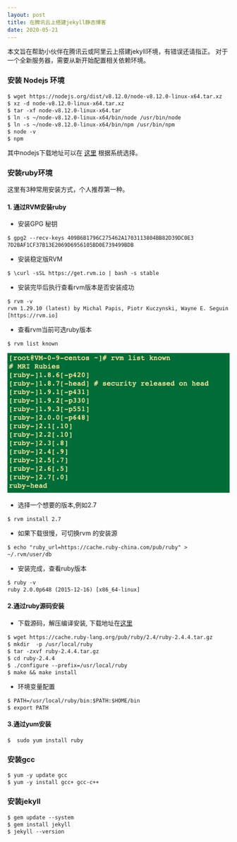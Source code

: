 ```yaml
---
layout: post
title: 在腾讯云上搭建jekyll静态博客
date: 2020-05-21
---
```


本文旨在帮助小伙伴在腾讯云或阿里云上搭建jekyll环境，有错误还请指正。
对于一个全新服务器，需要从新开始配置相关依赖环境。

### 安装 Nodejs 环境
```
$ wget https://nodejs.org/dist/v8.12.0/node-v8.12.0-linux-x64.tar.xz
$ xz -d node-v8.12.0-linux-x64.tar.xz
$ tar -xf node-v8.12.0-linux-x64.tar 
$ ln -s ~/node-v8.12.0-linux-x64/bin/node /usr/bin/node
$ ln -s ~/node-v8.12.0-linux-x64/bin/npm /usr/bin/npm
$ node -v 
$ npm
```
其中nodejs下载地址可以在 [这里](https://nodejs.org/zh-cn/download/) 根据系统选择。

### 安装ruby环境
这里有3种常用安装方式，个人推荐第一种。
#### 1. 通过RVM安装ruby

- 安装GPG 秘钥
```
$ gpg2 --recv-keys 409B6B1796C275462A1703113804BB82D39DC0E3 7D2BAF1CF37B13E2069D6956105BD0E739499BDB
```

- 安装稳定版RVM
```
$ \curl -sSL https://get.rvm.io | bash -s stable
```

- 安装完毕后执行查看rvm版本是否安装成功
```
$ rvm -v 
rvm 1.29.10 (latest) by Michal Papis, Piotr Kuczynski, Wayne E. Seguin [https://rvm.io]
``` 

- 查看rvm当前可选ruby版本
```
$ rvm list known
```
![](/images/posts/server/111.png)

- 选择一个想要的版本,例如2.7
```
$ rvm install 2.7
```

- 如果下载很慢，可切换rvm 的安装源
```
$ echo "ruby_url=https://cache.ruby-china.com/pub/ruby" > ~/.rvm/user/db
```

- 安装完成，查看ruby版本
```
$ ruby -v
ruby 2.0.0p648 (2015-12-16) [x86_64-linux]
```

#### 2.通过ruby源码安装
- 下载源码，解压编译安装, 下载地址在[这里](https://www.ruby-lang.org/zh_cn/downloads/)

```
$ wget https://cache.ruby-lang.org/pub/ruby/2.4/ruby-2.4.4.tar.gz
$ mkdir  -p /usr/local/ruby
$ tar -zxvf ruby-2.4.4.tar.gz 
$ cd ruby-2.4.4
$ ./configure --prefix=/usr/local/ruby
$ make && make install
```

- 环境变量配置

```
$ PATH=/usr/local/ruby/bin:$PATH:$HOME/bin
$ export PATH
```

#### 3.通过yum安装
```
$  sudo yum install ruby
```

### 安装gcc
```
$ yum -y update gcc
$ yum -y install gcc+ gcc-c++
```

### 安装jekyll

```
$ gem update --system
$ gem install jekyll
$ jekyll --version
```

